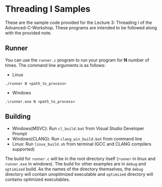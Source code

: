 # Threading I Samples
These are the sample code provided for the Lecture 3: Threading I of the Advanced-C-Workshop.
These programs are intended to be followed along with the provided note.

## Runner
You can use the `runner.c` program to run your program for **N** number of times. The command line arguments is as follows:
- Linux
```
./runner N <path_to_process>
```

- Windows
```
.\runner.exe N <path_to_process>
```

## Building

* Windows(MSVC):  Run `cl_build.bat` from Visual Studio Developer Prompt
* Windows(CLANG): Run `clang_win_build.bat` from command line
* Linux:          Run `linux_build.sh` from terminal (GCC and CLANG compilers supported)

The build for `runner.c` will be in the root directory itself (`runner` in linux and `runner.exe` in windows).
The build for other examples are in `debug` and `optimized` build. As the names of the directory themselves, the `debug` directory will contain unoptimized executable and `optimized` directory will contains optimized executables.
